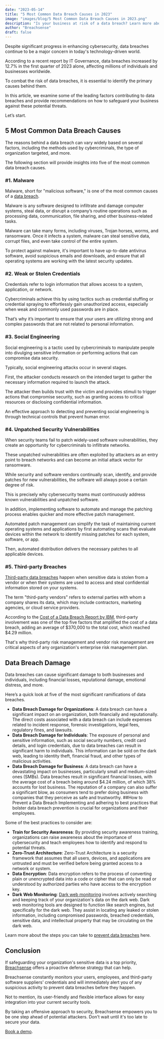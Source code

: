 ```yaml
---
date: "2023-05-14"
title: "5 Most Common Data Breach Causes in 2023"
image: "images/blog/5 Most Common Data Breach Causes in 2023.png"
description: "Is your business at risk of a data breach? Learn more about the top five causes of breaches in 2023 & how to best protect your company."
author: "Breachsense"
draft: false
---
```

Despite significant progress in enhancing cybersecurity, data breaches continue to be a major concern in today's technology-driven world. 

According to a recent report by IT Governance, data breaches increased by 12.7% in the first quarter of 2023 alone, affecting millions of individuals and businesses worldwide. 

To combat the risk of data breaches, it is essential to identify the primary causes behind them.  

In this article, we examine some of the leading factors contributing to data breaches and provide recommendations on how to safeguard your business against these potential threats.

Let’s start. 
## 5 Most Common Data Breach Causes
The reasons behind a data breach can vary widely based on several factors, including the methods used by cybercriminals, the type of organization targeted, and more.

The following section will provide insights into five of the most common data breach causes.
### #1. Malware
Malware, short for "malicious software," is one of the most common causes of a [data breach](https://www.breachsense.io/blog/what-is-a-data-breach/). 

Malware is any software designed to infiltrate and damage computer systems, steal data, or disrupt a company’s routine operations such as processing data, communication, file sharing, and other business-related tasks. 

Malware can take many forms, including viruses, Trojan horses, worms, and ransomware. Once it infects a system, malware can steal sensitive data, corrupt files, and even take control of the entire system.

To protect against malware, it's important to have up-to-date antivirus software, avoid suspicious emails and downloads, and ensure that all operating systems are working with the latest security updates.
### #2. Weak or Stolen Credentials
Credentials refer to login information that allows access to a system, application, or network. 

Cybercriminals achieve this by using tactics such as credential stuffing or credential spraying to effortlessly gain unauthorized access, especially when weak and commonly used passwords are in place. 

That’s why it’s important to ensure that your users are utilizing strong and complex passwords that are not related to personal information. 
### #3. Social Engineering
Social engineering is a tactic used by cybercriminals to manipulate people into divulging sensitive information or performing actions that can compromise data security. 

Typically, social engineering attacks occur in several stages. 

First, the attacker conducts research on the intended target to gather the necessary information required to launch the attack. 

The attacker then builds trust with the victim and provides stimuli to trigger actions that compromise security, such as granting access to critical resources or disclosing confidential information. 

An effective approach to detecting and preventing social engineering is through technical controls that prevent human error. 
### #4. Unpatched Security Vulnerabilities
When security teams fail to patch widely-used software vulnerabilities, they create an opportunity for cybercriminals to infiltrate networks. 

These unpatched vulnerabilities are often exploited by attackers as an entry point to breach networks and can become an initial attack vector for ransomware.

While security and software vendors continually scan, identify, and provide patches for new vulnerabilities, the software will always pose a certain degree of risk. 

This is precisely why cybersecurity teams must continuously address known vulnerabilities and unpatched software. 

In addition, implementing software to automate and manage the patching process enables quicker and more effective patch management. 

Automated patch management can simplify the task of maintaining current operating systems and applications by first automating scans that evaluate devices within the network to identify missing patches for each system, software, or app. 

Then, automated distribution delivers the necessary patches to all applicable devices.
### #5. Third-party Breaches
[Third-party data breaches](https://www.breachsense.io/blog/third-party-data-breach/) happen when sensitive data is stolen from a vendor or when their systems are used to access and steal confidential information stored on your systems. 

The term "third-party vendors" refers to external parties with whom a company shares its data, which may include contractors, marketing agencies, or cloud service providers.

According to the [Cost of a Data Breach Report by IBM](https://www.ibm.com/downloads/cas/3R8N1DZJ), third-party involvement was one of the top five factors that amplified the cost of a data breach, adding an average of $370,000 to the total cost, which reached $4.29 million. 

That's why third-party risk management and vendor risk management are critical aspects of any organization's enterprise risk management plan.
## Data Breach Damage
Data breaches can cause significant damage to both businesses and individuals, including financial losses, reputational damage, emotional distress, and more. 

Here’s a quick look at five of the most significant ramifications of data breaches.

* **Data Breach Damage for Organizations**: A data breach can have a significant impact on an organization, both financially and reputationally. The direct costs associated with a data breach can include expenses related to incident response, forensic investigations, legal fees, regulatory fines, and lawsuits.
* **Data Breach Damage for Individuals**: The exposure of personal and sensitive information, such as social security numbers, credit card details, and login credentials, due to data breaches can result in significant harm to individuals. This information can be sold on the dark web, leading to identity theft, financial fraud, and other types of malicious activities.
* **Data Breach Damage for Business**: A data breach can have a devastating impact on businesses, particularly small and medium-sized ones (SMBs). Data breaches result in significant financial losses, with the average cost of a breach being around $4.24 million, of which 38% accounts for lost business. The reputation of a company can also suffer a significant blow, as consumers tend to prefer doing business with companies that they perceive as safe and trustworthy.
##How to Prevent a Data Breach
Implementing and adhering to best practices that bolster data breach prevention is crucial for organizations and their employees. 

Some of the best practices to consider are:

* **Train for Security Awareness**: By providing security awareness training, organizations can raise awareness about the importance of cybersecurity and teach employees how to identify and respond to potential threats.
* **Zero-Trust Architecture**: Zero-Trust Architecture is a security framework that assumes that all users, devices, and applications are untrusted and must be verified before being granted access to a network or system. 
* **Data Encryption**: Data encryption refers to the process of converting plain or unencrypted data into a code or cipher that can only be read or understood by authorized parties who have access to the encryption key. 
* **Dark Web Monitoring**: [Dark web monitoring](https://www.breachsense.io/blog/dark-web-monitoring/) involves actively searching and keeping track of your organization's data on the dark web. Dark web monitoring tools are designed to function like search engines, but specifically for the dark web. They assist in locating any leaked or stolen information, including compromised passwords, breached credentials, sensitive data, and intellectual property that may be circulating on the dark web.

Learn more about the steps you can take to [prevent data breaches](https://www.breachsense.io/blog/prevent-data-breach/) here. 
## Conclusion
If safeguarding your organization's sensitive data is a top priority, [Breachsense](https://www.breachsense.io/) offers a proactive defense strategy that can help. 

Breachsense constantly monitors your users, employees, and third-party software suppliers'  credentials and will immediately alert you of any suspicious activity to prevent data breaches before they happen. 

Not to mention, its user-friendly and flexible interface allows for easy integration into your current security tools.

By taking an offensive approach to security, Breachsense empowers you to be one step ahead of potential attackers. Don't wait until it's too late to secure your data. 

[Book a demo](https://www.breachsense.io/book-demo/).
